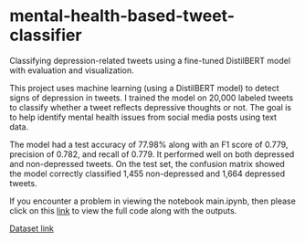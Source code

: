 # mental-health-based-tweet-classifier
Classifying depression-related tweets using a fine-tuned DistilBERT model with evaluation and visualization.

This project uses machine learning (using a DistilBERT model) to detect signs of depression in tweets. I trained the model on 20,000 labeled tweets to classify whether a tweet reflects depressive thoughts or not. The goal is to help identify mental health issues from social media posts using text data.

The model had a test accuracy of 77.98% along with an F1 score of 0.779, precision of 0.782, and recall of 0.779. It performed well on both depressed and non-depressed tweets. On the test set, the confusion matrix showed the model correctly classified 1,455 non-depressed and 1,664 depressed tweets.

If you encounter a problem in viewing the notebook main.ipynb, then please click on this [link](https://nbviewer.org/github/Aeshaa482/mental-health-based-tweet-classifier/blob/main/main.ipynb) to view the full code along with the outputs. 

[Dataset link](https://www.kaggle.com/datasets/infamouscoder/mental-health-social-media)
